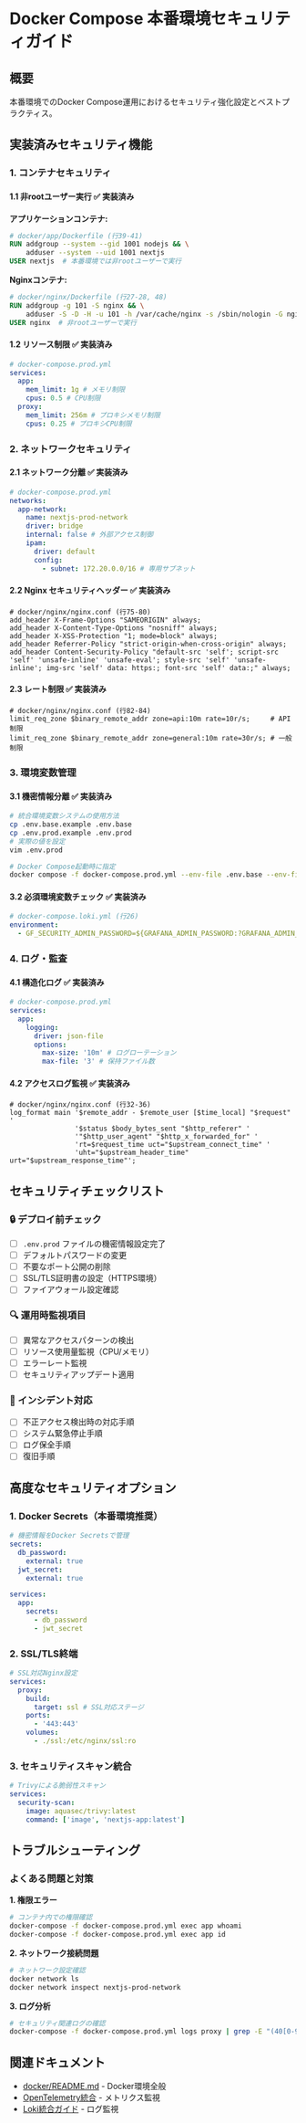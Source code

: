 # Docker Compose 本番環境セキュリティガイド

## 概要

本番環境でのDocker Compose運用におけるセキュリティ強化設定とベストプラクティス。

## 実装済みセキュリティ機能

### 1. コンテナセキュリティ

#### 1.1 非rootユーザー実行 ✅ 実装済み

**アプリケーションコンテナ:**

```dockerfile
# docker/app/Dockerfile (行39-41)
RUN addgroup --system --gid 1001 nodejs && \
    adduser --system --uid 1001 nextjs
USER nextjs  # 本番環境では非rootユーザーで実行
```

**Nginxコンテナ:**

```dockerfile
# docker/nginx/Dockerfile (行27-28, 48)
RUN addgroup -g 101 -S nginx && \
    adduser -S -D -H -u 101 -h /var/cache/nginx -s /sbin/nologin -G nginx -g nginx nginx
USER nginx  # 非rootユーザーで実行
```

#### 1.2 リソース制限 ✅ 実装済み

```yaml
# docker-compose.prod.yml
services:
  app:
    mem_limit: 1g # メモリ制限
    cpus: 0.5 # CPU制限
  proxy:
    mem_limit: 256m # プロキシメモリ制限
    cpus: 0.25 # プロキシCPU制限
```

### 2. ネットワークセキュリティ

#### 2.1 ネットワーク分離 ✅ 実装済み

```yaml
# docker-compose.prod.yml
networks:
  app-network:
    name: nextjs-prod-network
    driver: bridge
    internal: false # 外部アクセス制御
    ipam:
      driver: default
      config:
        - subnet: 172.20.0.0/16 # 専用サブネット
```

#### 2.2 Nginx セキュリティヘッダー ✅ 実装済み

```nginx
# docker/nginx/nginx.conf (行75-80)
add_header X-Frame-Options "SAMEORIGIN" always;
add_header X-Content-Type-Options "nosniff" always;
add_header X-XSS-Protection "1; mode=block" always;
add_header Referrer-Policy "strict-origin-when-cross-origin" always;
add_header Content-Security-Policy "default-src 'self'; script-src 'self' 'unsafe-inline' 'unsafe-eval'; style-src 'self' 'unsafe-inline'; img-src 'self' data: https:; font-src 'self' data:;" always;
```

#### 2.3 レート制限 ✅ 実装済み

```nginx
# docker/nginx/nginx.conf (行82-84)
limit_req_zone $binary_remote_addr zone=api:10m rate=10r/s;     # API制限
limit_req_zone $binary_remote_addr zone=general:10m rate=30r/s; # 一般制限
```

### 3. 環境変数管理

#### 3.1 機密情報分離 ✅ 実装済み

```bash
# 統合環境変数システムの使用方法
cp .env.base.example .env.base
cp .env.prod.example .env.prod
# 実際の値を設定
vim .env.prod

# Docker Compose起動時に指定
docker compose -f docker-compose.prod.yml --env-file .env.base --env-file .env.prod up -d
```

#### 3.2 必須環境変数チェック ✅ 実装済み

```yaml
# docker-compose.loki.yml (行26)
environment:
  - GF_SECURITY_ADMIN_PASSWORD=${GRAFANA_ADMIN_PASSWORD:?GRAFANA_ADMIN_PASSWORD environment variable is required for security}
```

### 4. ログ・監査

#### 4.1 構造化ログ ✅ 実装済み

```yaml
# docker-compose.prod.yml
services:
  app:
    logging:
      driver: json-file
      options:
        max-size: '10m' # ログローテーション
        max-file: '3' # 保持ファイル数
```

#### 4.2 アクセスログ監視 ✅ 実装済み

```nginx
# docker/nginx/nginx.conf (行32-36)
log_format main '$remote_addr - $remote_user [$time_local] "$request" '
                '$status $body_bytes_sent "$http_referer" '
                '"$http_user_agent" "$http_x_forwarded_for" '
                'rt=$request_time uct="$upstream_connect_time" '
                'uht="$upstream_header_time" urt="$upstream_response_time"';
```

## セキュリティチェックリスト

### 🔒 デプロイ前チェック

- [ ] `.env.prod` ファイルの機密情報設定完了
- [ ] デフォルトパスワードの変更
- [ ] 不要なポート公開の削除
- [ ] SSL/TLS証明書の設定（HTTPS環境）
- [ ] ファイアウォール設定確認

### 🔍 運用時監視項目

- [ ] 異常なアクセスパターンの検出
- [ ] リソース使用量監視（CPU/メモリ）
- [ ] エラーレート監視
- [ ] セキュリティアップデート適用

### 🚨 インシデント対応

- [ ] 不正アクセス検出時の対応手順
- [ ] システム緊急停止手順
- [ ] ログ保全手順
- [ ] 復旧手順

## 高度なセキュリティオプション

### 1. Docker Secrets（本番環境推奨）

```yaml
# 機密情報をDocker Secretsで管理
secrets:
  db_password:
    external: true
  jwt_secret:
    external: true

services:
  app:
    secrets:
      - db_password
      - jwt_secret
```

### 2. SSL/TLS終端

```yaml
# SSL対応Nginx設定
services:
  proxy:
    build:
      target: ssl # SSL対応ステージ
    ports:
      - '443:443'
    volumes:
      - ./ssl:/etc/nginx/ssl:ro
```

### 3. セキュリティスキャン統合

```yaml
# Trivyによる脆弱性スキャン
services:
  security-scan:
    image: aquasec/trivy:latest
    command: ['image', 'nextjs-app:latest']
```

## トラブルシューティング

### よくある問題と対策

**1. 権限エラー**

```bash
# コンテナ内での権限確認
docker-compose -f docker-compose.prod.yml exec app whoami
docker-compose -f docker-compose.prod.yml exec app id
```

**2. ネットワーク接続問題**

```bash
# ネットワーク設定確認
docker network ls
docker network inspect nextjs-prod-network
```

**3. ログ分析**

```bash
# セキュリティ関連ログの確認
docker-compose -f docker-compose.prod.yml logs proxy | grep -E "(40[0-9]|50[0-9])"
```

## 関連ドキュメント

- [docker/README.md](../docker/README.md) - Docker環境全般
- [OpenTelemetry統合](./opentelemetry-integration.md) - メトリクス監視
- [Loki統合ガイド](./loki-integration.md) - ログ監視
